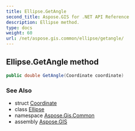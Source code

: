 ```yaml
---
title: Ellipse.GetAngle
second_title: Aspose.GIS for .NET API Reference
description: Ellipse method. 
type: docs
weight: 60
url: /net/aspose.gis.common/ellipse/getangle/
---
```

## Ellipse.GetAngle method

```csharp
public double GetAngle(Coordinate coordinate)
```

### See Also

* struct [Coordinate](../../coordinate/)
* class [Ellipse](../)
* namespace [Aspose.Gis.Common](../../ellipse/)
* assembly [Aspose.GIS](../../../)


